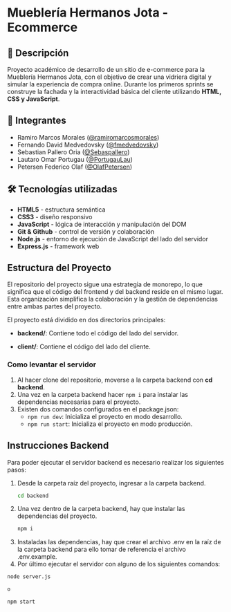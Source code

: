 # Mueblería Hermanos Jota - Ecommerce

## 📌 Descripción

Proyecto académico de desarrollo de un sitio de e-commerce para la Mueblería Hermanos Jota, con el objetivo de crear una vidriera digital y simular la experiencia de compra online. Durante los primeros sprints se construye la fachada y la interactividad básica del cliente utilizando **HTML, CSS y JavaScript**.

## 👥 Integrantes

- Ramiro Marcos Morales ([@ramiromarcosmorales](https://github.com/ramiromarcosmorales))
- Fernando David Medvedovsky ([@fmedvedovsky](https://github.com/fmedvedovsky))
- Sebastian Pallero Oria ([@Sebaspallero](https://github.com/Sebaspallero))
- Lautaro Omar Portugau ([@PortugauLau](https://github.com/PortugauLau))
- Petersen Federico Olaf ([@OlafPetersen](https://github.com/OlafPetersen))

## 🛠️ Tecnologías utilizadas

- **HTML5** - estructura semántica
- **CSS3** - diseño responsivo
- **JavaScript** - lógica de interacción y manipulación del DOM
- **Git & Github** - control de versión y colaboración
- **Node.js** - entorno de ejecución de JavaScript del lado del servidor
- **Express.js** - framework web

## Estructura del Proyecto

El repositorio del proyecto sigue una estrategia de monorepo, lo que significa que el código del frontend y del backend reside en el mismo lugar. Esta organización simplifica la colaboración y la gestión de dependencias entre ambas partes del proyecto.

El proyecto está dividido en dos directorios principales:

- **backend/**: Contiene todo el código del lado del servidor.

- **client/**: Contiene el código del lado del cliente.

### Como levantar el servidor

1. Al hacer clone del repositorio, moverse a la carpeta backend con **cd backend**.
2. Una vez en la carpeta backend hacer `npm i` para instalar las dependencias necesarias para el proyecto.
3. Existen dos comandos configurados en el package.json:
   - `npm run dev`: Inicializa el proyecto en modo desarrollo.
   - `npm run start`: Inicializa el proyecto en modo producción.

## Instrucciones Backend

Para poder ejecutar el servidor backend es necesario realizar los siguientes pasos:

1. Desde la carpeta raíz del proyecto, ingresar a la carpeta backend.
   ```sh
   cd backend
   ```
2. Una vez dentro de la carpeta backend, hay que instalar las dependencias del proyecto.
   ```sh
   npm i
   ```
3. Instaladas las dependencias, hay que crear el archivo .env en la raíz de la carpeta backend para ello tomar de referencia el archivo .env.example.
4. Por último ejecutar el servidor con alguno de los siguientes comandos:

```sh
node server.js

o

npm start
```
